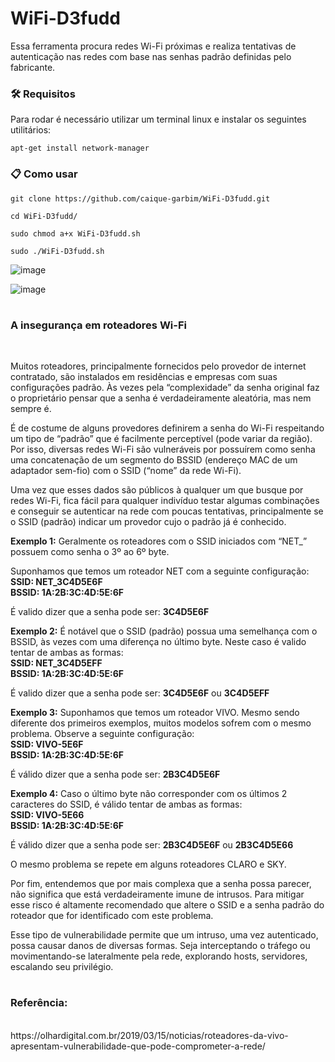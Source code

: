 # WiFi-D3fudd

Essa ferramenta procura redes Wi-Fi próximas e realiza tentativas de autenticação nas redes com base nas senhas padrão definidas pelo fabricante.

### :hammer_and_wrench: Requisitos

Para rodar é necessário utilizar um terminal linux e instalar os seguintes utilitários:

```
apt-get install network-manager
```
### 📋 Como usar
```
git clone https://github.com/caique-garbim/WiFi-D3fudd.git
```
```
cd WiFi-D3fudd/
```
```
sudo chmod a+x WiFi-D3fudd.sh
```
```
sudo ./WiFi-D3fudd.sh
```
![image](https://user-images.githubusercontent.com/76706456/172023673-17ce94ff-f17a-4aea-852e-dad14629f070.png)

![image](https://user-images.githubusercontent.com/76706456/172023683-e7983964-1848-4a10-93f8-b084bcdf834d.png)

#

### A insegurança em roteadores Wi-Fi
<br>

Muitos roteadores, principalmente fornecidos pelo provedor de internet contratado, são instalados em residências e empresas com suas configurações padrão. Às vezes pela “complexidade” da senha original faz o proprietário pensar que a senha é verdadeiramente aleatória, mas nem sempre é.

É de costume de alguns provedores definirem a senha do Wi-Fi respeitando um tipo de “padrão” que é facilmente perceptível (pode variar da região). Por isso, diversas redes Wi-Fi são vulneráveis por possuírem como senha uma concatenação de um segmento do BSSID (endereço MAC de um adaptador sem-fio) com o SSID (“nome” da rede Wi-Fi).

Uma vez que esses dados são públicos à qualquer um que busque por redes Wi-Fi, fica fácil para qualquer indivíduo testar algumas combinações e conseguir se autenticar na rede com poucas tentativas, principalmente se o SSID (padrão) indicar um provedor cujo o padrão já é conhecido.

**Exemplo 1:**
Geralmente os roteadores com o SSID iniciados com “NET_” possuem como senha o 3º ao 6º byte.

Suponhamos que temos um roteador NET com a seguinte configuração:
<br>
**SSID: NET_3C4D5E6F <br>
BSSID: 1A:2B:3C:4D:5E:6F**

É valido dizer que a senha pode ser: **3C4D5E6F**

**Exemplo 2:**
É notável que o SSID (padrão) possua uma semelhança com o BSSID, às vezes com uma diferença no último byte. Neste caso é valido tentar de ambas as formas:
<br>
**SSID: NET_3C4D5EFF <br>
BSSID: 1A:2B:3C:4D:5E:6F**

É valido dizer que a senha pode ser: **3C4D5E6F** ou  **3C4D5EFF**

**Exemplo 3:**
Suponhamos que temos um roteador VIVO. Mesmo sendo diferente dos primeiros exemplos, muitos modelos sofrem com o mesmo problema. Observe a seguinte configuração:
<br>
**SSID: VIVO-5E6F <br>
BSSID: 1A:2B:3C:4D:5E:6F**

É válido dizer que a senha pode ser: **2B3C4D5E6F**

**Exemplo 4:**
Caso o último byte não corresponder com os últimos 2 caracteres do SSID, é válido tentar de ambas as formas:
<br>
**SSID: VIVO-5E66 <br>
BSSID: 1A:2B:3C:4D:5E:6F**

É válido dizer que a senha pode ser: **2B3C4D5E6F** ou  **2B3C4D5E66**

O mesmo problema se repete em alguns roteadores CLARO e SKY.

Por fim, entendemos que por mais complexa que a senha possa parecer, não significa que está verdadeiramente imune de intrusos. Para mitigar esse risco é altamente recomendado que altere o SSID e a senha padrão do roteador que for identificado com este problema.

Esse tipo de vulnerabilidade permite que um intruso, uma vez autenticado, possa causar danos de diversas formas. Seja interceptando o tráfego ou movimentando-se lateralmente pela rede, explorando hosts, servidores, escalando seu privilégio.

#

### Referência:
<br>
https://olhardigital.com.br/2019/03/15/noticias/roteadores-da-vivo-apresentam-vulnerabilidade-que-pode-comprometer-a-rede/
